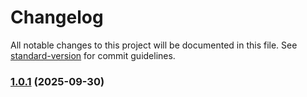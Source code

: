 # Changelog

All notable changes to this project will be documented in this file. See [standard-version](https://github.com/conventional-changelog/standard-version) for commit guidelines.

### [1.0.1](https://github.com/EmirioBomb/tr/compare/v1.0.4...v1.0.1) (2025-09-30)
